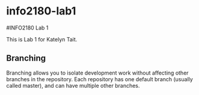 # info2180-lab1

#INFO2180 Lab 1

This is Lab 1 for Katelyn Tait.

## Branching

Branching allows you to isolate development work without affecting other branches in the repository.
Each repository has one default branch (usually called master), and can have multiple other branches.



